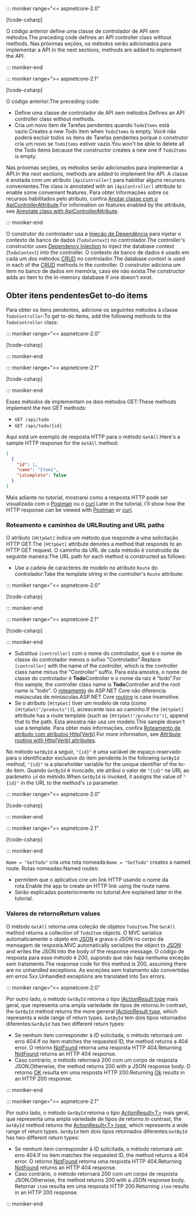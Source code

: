 ::: moniker range="<= aspnetcore-2.0"

[!code-csharp[](../../tutorials/first-web-api/samples/2.0/TodoApi/Controllers/TodoController2.cs?name=snippet_todo1)]

<span data-ttu-id="c4514-101">O código anterior define uma classe de controlador de API sem métodos.</span><span class="sxs-lookup"><span data-stu-id="c4514-101">The preceding code defines an API controller class without methods.</span></span> <span data-ttu-id="c4514-102">Nas próximas seções, os métodos serão adicionados para implementar a API.</span><span class="sxs-lookup"><span data-stu-id="c4514-102">In the next sections, methods are added to implement the API.</span></span>

::: moniker-end

::: moniker range=">= aspnetcore-2.1"

[!code-csharp[](../../tutorials/first-web-api/samples/2.1/TodoApi/Controllers/TodoController2.cs?name=snippet_todo1)]

<span data-ttu-id="c4514-103">O código anterior:</span><span class="sxs-lookup"><span data-stu-id="c4514-103">The preceding code:</span></span>

* <span data-ttu-id="c4514-104">Define uma classe de controlador de API sem métodos.</span><span class="sxs-lookup"><span data-stu-id="c4514-104">Defines an API controller class without methods.</span></span>
* <span data-ttu-id="c4514-105">Cria um novo item de Tarefas pendentes quando `TodoItems` está vazio.</span><span class="sxs-lookup"><span data-stu-id="c4514-105">Creates a new Todo item when `TodoItems` is empty.</span></span> <span data-ttu-id="c4514-106">Você não poderá excluir todos os itens de Tarefas pendentes porque o construtor cria um novo se `TodoItems` estiver vazio.</span><span class="sxs-lookup"><span data-stu-id="c4514-106">You won't be able to delete all the Todo items because the constructor creates a new one if `TodoItems` is empty.</span></span>

<span data-ttu-id="c4514-107">Nas próximas seções, os métodos serão adicionados para implementar a API.</span><span class="sxs-lookup"><span data-stu-id="c4514-107">In the next sections, methods are added to implement the API.</span></span> <span data-ttu-id="c4514-108">A classe é anotada com um atributo `[ApiController]` para habilitar alguns recursos convenientes.</span><span class="sxs-lookup"><span data-stu-id="c4514-108">The class is annotated with an `[ApiController]` attribute to enable some convenient features.</span></span> <span data-ttu-id="c4514-109">Para obter informações sobre os recursos habilitados pelo atributo, confira [Anotar classe com o ApiControllerAttribute](xref:web-api/index#annotate-class-with-apicontrollerattribute).</span><span class="sxs-lookup"><span data-stu-id="c4514-109">For information on features enabled by the attribute, see [Annotate class with ApiControllerAttribute](xref:web-api/index#annotate-class-with-apicontrollerattribute).</span></span>

::: moniker-end

<span data-ttu-id="c4514-110">O construtor do controlador usa a [Injeção de Dependência](xref:fundamentals/dependency-injection) para injetar o contexto de banco de dados (`TodoContext`) no controlador.</span><span class="sxs-lookup"><span data-stu-id="c4514-110">The controller's constructor uses [Dependency Injection](xref:fundamentals/dependency-injection) to inject the database context (`TodoContext`) into the controller.</span></span> <span data-ttu-id="c4514-111">O contexto de banco de dados é usado em cada um dos métodos [CRUD](https://wikipedia.org/wiki/Create,_read,_update_and_delete) no controlador.</span><span class="sxs-lookup"><span data-stu-id="c4514-111">The database context is used in each of the [CRUD](https://wikipedia.org/wiki/Create,_read,_update_and_delete) methods in the controller.</span></span> <span data-ttu-id="c4514-112">O construtor adiciona um item no banco de dados em memória, caso ele não exista.</span><span class="sxs-lookup"><span data-stu-id="c4514-112">The constructor adds an item to the in-memory database if one doesn't exist.</span></span>

## <a name="get-to-do-items"></a><span data-ttu-id="c4514-113">Obter itens pendentes</span><span class="sxs-lookup"><span data-stu-id="c4514-113">Get to-do items</span></span>

<span data-ttu-id="c4514-114">Para obter os itens pendentes, adicione os seguintes métodos à classe `TodoController`:</span><span class="sxs-lookup"><span data-stu-id="c4514-114">To get to-do items, add the following methods to the `TodoController` class:</span></span>

::: moniker range="<= aspnetcore-2.0"

[!code-csharp[](../../tutorials/first-web-api/samples/2.0/TodoApi/Controllers/TodoController.cs?name=snippet_GetAll)]

::: moniker-end

::: moniker range=">= aspnetcore-2.1"

[!code-csharp[](../../tutorials/first-web-api/samples/2.1/TodoApi/Controllers/TodoController.cs?name=snippet_GetAll)]

::: moniker-end

<span data-ttu-id="c4514-115">Esses métodos de implementam os dois métodos GET:</span><span class="sxs-lookup"><span data-stu-id="c4514-115">These methods implement the two GET methods:</span></span>

* `GET /api/todo`
* `GET /api/todo/{id}`

<span data-ttu-id="c4514-116">Aqui está um exemplo de resposta HTTP para o método `GetAll`:</span><span class="sxs-lookup"><span data-stu-id="c4514-116">Here's a sample HTTP response for the `GetAll` method:</span></span>

```json
[
  {
    "id": 1,
    "name": "Item1",
    "isComplete": false
  }
]
```

<span data-ttu-id="c4514-117">Mais adiante no tutorial, mostrarei como a resposta HTTP pode ser visualizada com o [Postman](https://www.getpostman.com/) ou o [curl](https://curl.haxx.se/docs/manpage.html).</span><span class="sxs-lookup"><span data-stu-id="c4514-117">Later in the tutorial, I'll show how the HTTP response can be viewed with [Postman](https://www.getpostman.com/) or [curl](https://curl.haxx.se/docs/manpage.html).</span></span>

### <a name="routing-and-url-paths"></a><span data-ttu-id="c4514-118">Roteamento e caminhos de URL</span><span class="sxs-lookup"><span data-stu-id="c4514-118">Routing and URL paths</span></span>

<span data-ttu-id="c4514-119">O atributo `[HttpGet]` indica um método que responde a uma solicitação HTTP GET.</span><span class="sxs-lookup"><span data-stu-id="c4514-119">The `[HttpGet]` attribute denotes a method that responds to an HTTP GET request.</span></span> <span data-ttu-id="c4514-120">O caminho da URL de cada método é construído da seguinte maneira:</span><span class="sxs-lookup"><span data-stu-id="c4514-120">The URL path for each method is constructed as follows:</span></span>

* <span data-ttu-id="c4514-121">Use a cadeia de caracteres de modelo no atributo `Route` do controlador:</span><span class="sxs-lookup"><span data-stu-id="c4514-121">Take the template string in the controller's `Route` attribute:</span></span>

::: moniker range="<= aspnetcore-2.0"

[!code-csharp[](../../tutorials/first-web-api/samples/2.0/TodoApi/Controllers/TodoController.cs?name=TodoController&highlight=3)]

::: moniker-end

::: moniker range=">= aspnetcore-2.1"

[!code-csharp[](../../tutorials/first-web-api/samples/2.1/TodoApi/Controllers/TodoController.cs?name=TodoController&highlight=3)]

::: moniker-end

* <span data-ttu-id="c4514-122">Substitua `[controller]` com o nome do controlador, que é o nome de classe do controlador menos o sufixo "Controlador".</span><span class="sxs-lookup"><span data-stu-id="c4514-122">Replace `[controller]` with the name of the controller, which is the controller class name minus the "Controller" suffix.</span></span> <span data-ttu-id="c4514-123">Para esta amostra, o nome de classe do controlador é **Todo**Controller e o nome da raiz é “todo”.</span><span class="sxs-lookup"><span data-stu-id="c4514-123">For this sample, the controller class name is **Todo**Controller and the root name is "todo".</span></span> <span data-ttu-id="c4514-124">O [roteamento](xref:mvc/controllers/routing) do ASP.NET Core não diferencia maiúsculas de minúsculas.</span><span class="sxs-lookup"><span data-stu-id="c4514-124">ASP.NET Core [routing](xref:mvc/controllers/routing) is case insensitive.</span></span>
* <span data-ttu-id="c4514-125">Se o atributo `[HttpGet]` tiver um modelo de rota (como `[HttpGet("/products")]`), acrescente isso ao caminho.</span><span class="sxs-lookup"><span data-stu-id="c4514-125">If the `[HttpGet]` attribute has a route template (such as `[HttpGet("/products")]`, append that to the path.</span></span> <span data-ttu-id="c4514-126">Esta amostra não usa um modelo.</span><span class="sxs-lookup"><span data-stu-id="c4514-126">This sample doesn't use a template.</span></span> <span data-ttu-id="c4514-127">Para obter mais informações, confira [Roteamento de atributo com atributos Http[Verb]](xref:mvc/controllers/routing#attribute-routing-with-httpverb-attributes).</span><span class="sxs-lookup"><span data-stu-id="c4514-127">For more information, see [Attribute routing with Http[Verb] attributes](xref:mvc/controllers/routing#attribute-routing-with-httpverb-attributes).</span></span>

<span data-ttu-id="c4514-128">No método `GetById` a seguir, `"{id}"` é uma variável de espaço reservado para o identificador exclusivo do item pendente.</span><span class="sxs-lookup"><span data-stu-id="c4514-128">In the following `GetById` method, `"{id}"` is a placeholder variable for the unique identifier of the to-do item.</span></span> <span data-ttu-id="c4514-129">Quando `GetById` é invocado, ele atribui o valor de `"{id}"` na URL ao parâmetro `id` do método.</span><span class="sxs-lookup"><span data-stu-id="c4514-129">When `GetById` is invoked, it assigns the value of `"{id}"` in the URL to the method's `id` parameter.</span></span>

::: moniker range="<= aspnetcore-2.0"

[!code-csharp[](../../tutorials/first-web-api/samples/2.0/TodoApi/Controllers/TodoController.cs?name=snippet_GetByID&highlight=1-2)]

::: moniker-end

::: moniker range=">= aspnetcore-2.1"

[!code-csharp[](../../tutorials/first-web-api/samples/2.1/TodoApi/Controllers/TodoController.cs?name=snippet_GetByID&highlight=1-2)]

::: moniker-end

<span data-ttu-id="c4514-130">`Name = "GetTodo"` cria uma rota nomeada.</span><span class="sxs-lookup"><span data-stu-id="c4514-130">`Name = "GetTodo"` creates a named route.</span></span> <span data-ttu-id="c4514-131">Rotas nomeadas:</span><span class="sxs-lookup"><span data-stu-id="c4514-131">Named routes:</span></span>

* <span data-ttu-id="c4514-132">permitem que o aplicativo crie um link HTTP usando o nome da rota.</span><span class="sxs-lookup"><span data-stu-id="c4514-132">Enable the app to create an HTTP link using the route name.</span></span>
* <span data-ttu-id="c4514-133">Serão explicadas posteriormente no tutorial.</span><span class="sxs-lookup"><span data-stu-id="c4514-133">Are explained later in the tutorial.</span></span>

### <a name="return-values"></a><span data-ttu-id="c4514-134">Valores de retorno</span><span class="sxs-lookup"><span data-stu-id="c4514-134">Return values</span></span>

<span data-ttu-id="c4514-135">O método `GetAll` retorna uma coleção de objetos `TodoItem`.</span><span class="sxs-lookup"><span data-stu-id="c4514-135">The `GetAll` method returns a collection of `TodoItem` objects.</span></span> <span data-ttu-id="c4514-136">O MVC serializa automaticamente o objeto em [JSON](https://www.json.org/) e grava o JSON no corpo da mensagem de resposta.</span><span class="sxs-lookup"><span data-stu-id="c4514-136">MVC automatically serializes the object to [JSON](https://www.json.org/) and writes the JSON into the body of the response message.</span></span> <span data-ttu-id="c4514-137">O código de resposta para esse método é 200, supondo que não haja nenhuma exceção sem tratamento.</span><span class="sxs-lookup"><span data-stu-id="c4514-137">The response code for this method is 200, assuming there are no unhandled exceptions.</span></span> <span data-ttu-id="c4514-138">As exceções sem tratamento são convertidas em erros 5xx.</span><span class="sxs-lookup"><span data-stu-id="c4514-138">Unhandled exceptions are translated into 5xx errors.</span></span>

::: moniker range="<= aspnetcore-2.0"

<span data-ttu-id="c4514-139">Por outro lado, o método `GetById` retorna o tipo [IActionResult type](xref:web-api/action-return-types#iactionresult-type) mais geral, que representa uma ampla variedade de tipos de retorno.</span><span class="sxs-lookup"><span data-stu-id="c4514-139">In contrast, the `GetById` method returns the more general [IActionResult type](xref:web-api/action-return-types#iactionresult-type), which represents a wide range of return types.</span></span> <span data-ttu-id="c4514-140">`GetById` tem dois tipos retornados diferentes:</span><span class="sxs-lookup"><span data-stu-id="c4514-140">`GetById` has two different return types:</span></span>

* <span data-ttu-id="c4514-141">Se nenhum item corresponder à ID solicitada, o método retornará um erro 404.</span><span class="sxs-lookup"><span data-stu-id="c4514-141">If no item matches the requested ID, the method returns a 404 error.</span></span> <span data-ttu-id="c4514-142">O retorno [NotFound](/dotnet/api/microsoft.aspnetcore.mvc.controllerbase.notfound) retorna uma resposta HTTP 404.</span><span class="sxs-lookup"><span data-stu-id="c4514-142">Returning [NotFound](/dotnet/api/microsoft.aspnetcore.mvc.controllerbase.notfound) returns an HTTP 404 response.</span></span>
* <span data-ttu-id="c4514-143">Caso contrário, o método retornará 200 com um corpo de resposta JSON.</span><span class="sxs-lookup"><span data-stu-id="c4514-143">Otherwise, the method returns 200 with a JSON response body.</span></span> <span data-ttu-id="c4514-144">O retorno [OK](/dotnet/api/microsoft.aspnetcore.mvc.controllerbase.ok) resulta em uma resposta HTTP 200.</span><span class="sxs-lookup"><span data-stu-id="c4514-144">Returning [Ok](/dotnet/api/microsoft.aspnetcore.mvc.controllerbase.ok) results in an HTTP 200 response.</span></span>

::: moniker-end

::: moniker range=">= aspnetcore-2.1"

<span data-ttu-id="c4514-145">Por outro lado, o método `GetById` retorna o tipo [ActionResult\<T>](xref:web-api/action-return-types#actionresultt-type) mais geral, que representa uma ampla variedade de tipos de retorno.</span><span class="sxs-lookup"><span data-stu-id="c4514-145">In contrast, the `GetById` method returns the [ActionResult\<T> type](xref:web-api/action-return-types#actionresultt-type), which represents a wide range of return types.</span></span> <span data-ttu-id="c4514-146">`GetById` tem dois tipos retornados diferentes:</span><span class="sxs-lookup"><span data-stu-id="c4514-146">`GetById` has two different return types:</span></span>

* <span data-ttu-id="c4514-147">Se nenhum item corresponder à ID solicitada, o método retornará um erro 404.</span><span class="sxs-lookup"><span data-stu-id="c4514-147">If no item matches the requested ID, the method returns a 404 error.</span></span> <span data-ttu-id="c4514-148">O retorno [NotFound](/dotnet/api/microsoft.aspnetcore.mvc.controllerbase.notfound) retorna uma resposta HTTP 404.</span><span class="sxs-lookup"><span data-stu-id="c4514-148">Returning [NotFound](/dotnet/api/microsoft.aspnetcore.mvc.controllerbase.notfound) returns an HTTP 404 response.</span></span>
* <span data-ttu-id="c4514-149">Caso contrário, o método retornará 200 com um corpo de resposta JSON.</span><span class="sxs-lookup"><span data-stu-id="c4514-149">Otherwise, the method returns 200 with a JSON response body.</span></span> <span data-ttu-id="c4514-150">Retornar `item` resulta em uma resposta HTTP 200.</span><span class="sxs-lookup"><span data-stu-id="c4514-150">Returning `item` results in an HTTP 200 response.</span></span>

::: moniker-end
